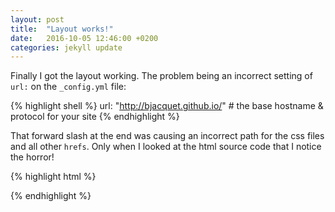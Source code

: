 ```yaml
---
layout: post
title:  "Layout works!"
date:   2016-10-05 12:46:00 +0200 
categories: jekyll update
---
```

Finally I got the layout working. The problem being an incorrect setting of `url:` on the
`_config.yml` file:

{% highlight shell %}
url: "http://bjacquet.github.io/" # the base hostname & protocol for your site
{% endhighlight %}

That forward slash at the end was causing an incorrect path for the css files and all other `hrefs`. Only when I looked at the html source code that I notice the horror!

{% highlight html %}
<link rel="stylesheet" href="http://bjacquet.github.com//css/main.css">
{% endhighlight %}
